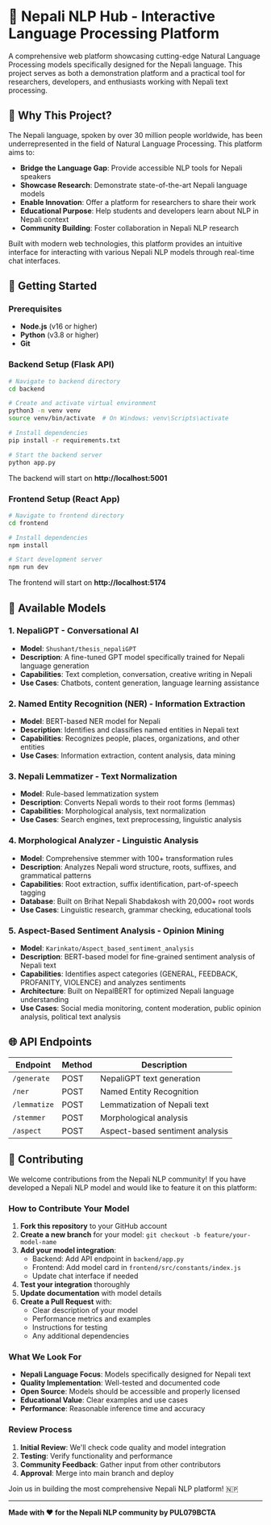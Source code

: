 # 🧠 Nepali NLP Hub - Interactive Language Processing Platform

A comprehensive web platform showcasing cutting-edge Natural Language Processing models specifically designed for the Nepali language. This project serves as both a demonstration platform and a practical tool for researchers, developers, and enthusiasts working with Nepali text processing.

## 🎯 Why This Project?

The Nepali language, spoken by over 30 million people worldwide, has been underrepresented in the field of Natural Language Processing. This platform aims to:

- **Bridge the Language Gap**: Provide accessible NLP tools for Nepali speakers
- **Showcase Research**: Demonstrate state-of-the-art Nepali language models
- **Enable Innovation**: Offer a platform for researchers to share their work
- **Educational Purpose**: Help students and developers learn about NLP in Nepali context
- **Community Building**: Foster collaboration in Nepali NLP research

Built with modern web technologies, this platform provides an intuitive interface for interacting with various Nepali NLP models through real-time chat interfaces.

## 🚀 Getting Started

### Prerequisites

- **Node.js** (v16 or higher)
- **Python** (v3.8 or higher)
- **Git**

### Backend Setup (Flask API)

```bash
# Navigate to backend directory
cd backend

# Create and activate virtual environment
python3 -m venv venv
source venv/bin/activate  # On Windows: venv\Scripts\activate

# Install dependencies
pip install -r requirements.txt

# Start the backend server
python app.py
```

The backend will start on **http://localhost:5001**

### Frontend Setup (React App)

```bash
# Navigate to frontend directory
cd frontend

# Install dependencies
npm install

# Start development server
npm run dev
```

The frontend will start on **http://localhost:5174**

## 🤖 Available Models

### 1. **NepaliGPT** - Conversational AI

- **Model**: `Shushant/thesis_nepaliGPT`
- **Description**: A fine-tuned GPT model specifically trained for Nepali language generation
- **Capabilities**: Text completion, conversation, creative writing in Nepali
- **Use Cases**: Chatbots, content generation, language learning assistance

### 2. **Named Entity Recognition (NER)** - Information Extraction

- **Model**: BERT-based NER model for Nepali
- **Description**: Identifies and classifies named entities in Nepali text
- **Capabilities**: Recognizes people, places, organizations, and other entities
- **Use Cases**: Information extraction, content analysis, data mining

### 3. **Nepali Lemmatizer** - Text Normalization

- **Model**: Rule-based lemmatization system
- **Description**: Converts Nepali words to their root forms (lemmas)
- **Capabilities**: Morphological analysis, text normalization
- **Use Cases**: Search engines, text preprocessing, linguistic analysis

### 4. **Morphological Analyzer** - Linguistic Analysis

- **Model**: Comprehensive stemmer with 100+ transformation rules
- **Description**: Analyzes Nepali word structure, roots, suffixes, and grammatical patterns
- **Capabilities**: Root extraction, suffix identification, part-of-speech tagging
- **Database**: Built on Brihat Nepali Shabdakosh with 20,000+ root words
- **Use Cases**: Linguistic research, grammar checking, educational tools

### 5. **Aspect-Based Sentiment Analysis** - Opinion Mining

- **Model**: `Karinkato/Aspect_based_sentiment_analysis`
- **Description**: BERT-based model for fine-grained sentiment analysis of Nepali text
- **Capabilities**: Identifies aspect categories (GENERAL, FEEDBACK, PROFANITY, VIOLENCE) and analyzes sentiments
- **Architecture**: Built on NepalBERT for optimized Nepali language understanding
- **Use Cases**: Social media monitoring, content moderation, public opinion analysis, political text analysis

## 🌐 API Endpoints

| Endpoint      | Method | Description                     |
| ------------- | ------ | ------------------------------- |
| `/generate`   | POST   | NepaliGPT text generation       |
| `/ner`        | POST   | Named Entity Recognition        |
| `/lemmatize`  | POST   | Lemmatization of Nepali text    |
| `/stemmer`    | POST   | Morphological analysis          |
| `/aspect`     | POST   | Aspect-based sentiment analysis |

## 🤝 Contributing

We welcome contributions from the Nepali NLP community! If you have developed a Nepali NLP model and would like to feature it on this platform:

### How to Contribute Your Model

1. **Fork this repository** to your GitHub account
2. **Create a new branch** for your model: `git checkout -b feature/your-model-name`
3. **Add your model integration**:
   - Backend: Add API endpoint in `backend/app.py`
   - Frontend: Add model card in `frontend/src/constants/index.js`
   - Update chat interface if needed
4. **Test your integration** thoroughly
5. **Update documentation** with model details
6. **Create a Pull Request** with:
   - Clear description of your model
   - Performance metrics and examples
   - Instructions for testing
   - Any additional dependencies

### What We Look For

- **Nepali Language Focus**: Models specifically designed for Nepali text
- **Quality Implementation**: Well-tested and documented code
- **Open Source**: Models should be accessible and properly licensed
- **Educational Value**: Clear examples and use cases
- **Performance**: Reasonable inference time and accuracy

### Review Process

1. **Initial Review**: We'll check code quality and model integration
2. **Testing**: Verify functionality and performance
3. **Community Feedback**: Gather input from other contributors
4. **Approval**: Merge into main branch and deploy

Join us in building the most comprehensive Nepali NLP platform! 🇳🇵

---

**Made with ❤️ for the Nepali NLP community by PUL079BCTA**
